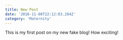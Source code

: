```yaml
---
title: New Post
date: '2016-11-08T22:12:03.284Z'
category: 'Maternity'
---
```


This is my first post on my new fake blog! How exciting!
